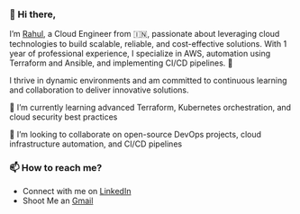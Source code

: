 ### 👋 Hi there,

I’m [Rahul](https://github.com/rahulwagh09/rahulwagh09), a Cloud Engineer from 🇮🇳, passionate about leveraging cloud technologies to build scalable, reliable, and cost-effective solutions. 
With 1 year of professional experience, I specialize in AWS, automation using Terraform and Ansible, and implementing CI/CD pipelines. 🎯 

I thrive in dynamic environments and am committed to continuous learning and collaboration to deliver innovative solutions.

🌱 I’m currently learning advanced Terraform, Kubernetes orchestration, and cloud security best practices

💞️ I’m looking to collaborate on open-source DevOps projects, cloud infrastructure automation, and CI/CD pipelines

### 📫 How to reach me?
- Connect with me on [LinkedIn](https://www.linkedin.com/in/rahul-wagh-cloud-devops/)
- Shoot Me an [Gmail](rahulwagh28032003@gmail.com)

